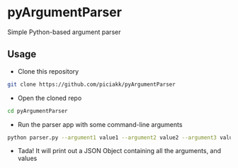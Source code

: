 # pyArgumentParser
Simple Python-based argument parser

## Usage
- Clone this repository
```bash
git clone https://github.com/piciakk/pyArgumentParser
```
- Open the cloned repo
```bash
cd pyArgumentParser
```
- Run the parser app with some command-line arguments
```bash
python parser.py --argument1 value1 --argument2 value2 --argument3 value3
```
- Tada! It will print out a JSON Object containing all the arguments, and values
